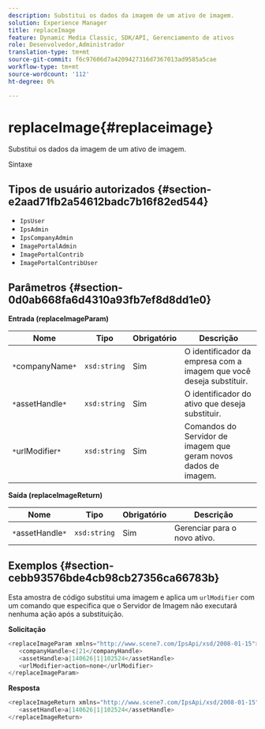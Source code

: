```yaml
---
description: Substitui os dados da imagem de um ativo de imagem.
solution: Experience Manager
title: replaceImage
feature: Dynamic Media Classic, SDK/API, Gerenciamento de ativos
role: Desenvolvedor,Administrador
translation-type: tm+mt
source-git-commit: f6c97606d7a4209427316d7367013ad9585a5cae
workflow-type: tm+mt
source-wordcount: '112'
ht-degree: 0%

---
```



# replaceImage{#replaceimage}

Substitui os dados da imagem de um ativo de imagem.

Sintaxe

## Tipos de usuário autorizados {#section-e2aad71fb2a54612badc7b16f82ed544}

* `IpsUser`
* `IpsAdmin`
* `IpsCompanyAdmin`
* `ImagePortalAdmin`
* `ImagePortalContrib`
* `ImagePortalContribUser`

## Parâmetros {#section-0d0ab668fa6d4310a93fb7ef8d8dd1e0}

**Entrada (replaceImageParam)**

| Nome | Tipo | Obrigatório | Descrição |
|---|---|---|---|
| `*`companyName`*` | `xsd:string` | Sim | O identificador da empresa com a imagem que você deseja substituir. |
| `*`assetHandle`*` | `xsd:string` | Sim | O identificador do ativo que deseja substituir. |
| `*`urlModifier`*` | `xsd:string` | Sim | Comandos do Servidor de imagem que geram novos dados de imagem. |

**Saída (replaceImageReturn)**

| Nome | Tipo | Obrigatório | Descrição |
|---|---|---|---|
| `*`assetHandle`*` | `xsd:string` | Sim | Gerenciar para o novo ativo. |

## Exemplos {#section-cebb93576bde4cb98cb27356ca66783b}

Esta amostra de código substitui uma imagem e aplica um `urlModifier` com um comando que especifica que o Servidor de Imagem não executará nenhuma ação após a substituição.

**Solicitação**

```java
<replaceImageParam xmlns="http://www.scene7.com/IpsApi/xsd/2008-01-15">
   <companyHandle>c|21</companyHandle>
   <assetHandle>a|140626|1|102524</assetHandle>
   <urlModifier>action=none</urlModifier>
</replaceImageParam>
```

**Resposta**

```java
<replaceImageReturn xmlns="http://www.scene7.com/IpsApi/xsd/2008-01-15">
   <assetHandle>a|140626|1|102524</assetHandle>
</replaceImageReturn>
```

